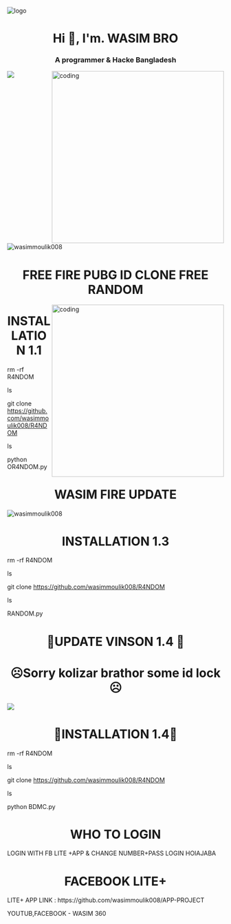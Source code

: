 
![logo](https://github.com/wasimmoulik008/wasimmoulik008/blob/main/lv_0_20230712234709.gif)
<h1 align="center">Hi 👋, I'm. WASIM BRO</h1>
<h3 align="center">A programmer & Hacke Bangladesh</h3>
<img align="right" alt="coding" width="400" src="https://media0.giphy.com/media/3og0ILLVvPp8d64Jd6/giphy.gif?cid=6c09b952r45hh8qbpqvibly66ayewkunzvbu10hm8gy6nipz&ep=v1_internal_gif_by_id&rid=giphy.gif&ct=g">
<p align="left"> <img src="https://komarev.com/ghpvc/?
<p align="left"> <img src="https://komarev.com/ghpvc/?username=wasimmoulik008&label=Profile%20views&color=0e75b6&style=flat" alt="wasimmoulik008" /> </p>
<h1 align="center">FREE FIRE PUBG ID CLONE FREE RANDOM</h1>
<img align="right" alt="coding" width="400" src="https://github.com/wasimmoulik008/R4NDOM/blob/main/Screenshot_2023-09-11-02-56-18-548_com.termux.jpg">
<h1 align="center">INSTALLATION 1.1</h1>
rm -rf R4NDOM

ls

git clone https://github.com/wasimmoulik008/R4NDOM

ls

python OR4NDOM.py

<h1 align="center">WASIM FIRE UPDATE </h1>

<p align="left"> <img src="https://github.com/wasimmoulik008/wasimmoulik008/blob/main/Screenshot_2023-09-11-09-04-42-196_com.termux.jpg" alt="wasimmoulik008" /> </p>
<h1 align="center">INSTALLATION 1.3</h1>
rm -rf R4NDOM

ls

git clone https://github.com/wasimmoulik008/R4NDOM

ls

RANDOM.py

<h1 align="center">💠UPDATE  VINSON 1.4 💠</h1>
<h1 align="center">☹️Sorry kolizar brathor some id lock ☹️</h1>


<p align="left"> <img src="https://github.com/wasimmoulik008/R4NDOM/blob/main/IMG_20230914_145851.jpg" /> </p>
<h1 align="center">💠INSTALLATION 1.4💠</h1>

rm -rf R4NDOM

ls

git clone https://github.com/wasimmoulik008/R4NDOM

ls

python BDMC.py 




<h1 align="center">WHO TO LOGIN</h1>
LOGIN WITH FB LITE +APP & CHANGE NUMBER+PASS 
LOGIN HOIAJABA
<h1 align="center">FACEBOOK LITE+</h1>
LITE+ APP LINK : https://github.com/wasimmoulik008/APP-PROJECT

YOUTUB,FACEBOOK - WASIM 360

